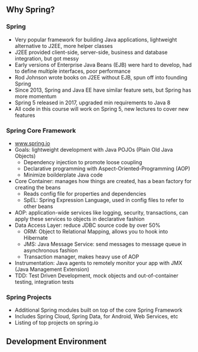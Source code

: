## Why Spring?
### Spring 
* Very popular framework for building Java applications, lightweight alternative to J2EE, more helper classes
* J2EE provided client-side, server-side, business and database integration, but got messy
* Early versions of Enterprise Java Beans (EJB) were hard to develop, had to define multiple interfaces, poor performance
* Rod Johnson wrote books on J2EE without EJB, spun off into founding Spring
* Since 2013, Spring and Java EE have similar feature sets, but Spring has more momentum
* Spring 5 released in 2017, upgraded min requirements to Java 8
* All code in this course will work on Spring 5, new lectures to cover new features

### Spring Core Framework 
* www.spring.io
* Goals: lightweight development with Java POJOs (Plain Old Java Objects)
  * Dependency injection to promote loose coupling
  * Declarative programming with Aspect-Oriented-Programming (AOP)
  * Minimize boilderplate Java code
* Core Container: manages how things are created, has a bean factory for creating the beans
  * Reads config file for properties and dependencies
  * SpEL: Spring Expression Language, used in config files to refer to other beans
* AOP: application-wide services like logging, security, transactions, can apply these services to objects in declarative fashion
* Data Access Layer: reduce JDBC source code by over 50%
  * ORM: Object to Relational Mapping, allows you to hook into Hibernate
  * JMS: Java Message Service: send messages to message queue in asynchronous fashion
  * Transaction manager, makes heavy use of AOP
* Instrumentation: Java agents to remotely monitor your app with JMX (Java Management Extension)
* TDD: Test Driven Development, mock objects and out-of-container testing, integration tests

### Spring Projects
* Additional Spring modules built on top of the core Spring Framework
* Includes Spring Cloud, Spring Data, for Android, Web Services, etc
* Listing of top projects on spring.io

## Development Environment
